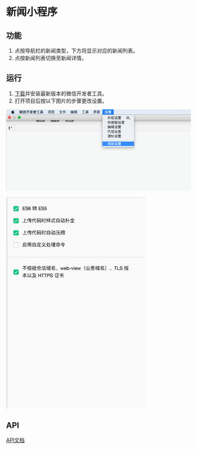 # 新闻小程序

## 功能
1. 点按导航栏的新闻类型，下方将显示对应的新闻列表。
2. 点按新闻列表切换至新闻详情。

## 运行
1. [下载](https://developers.weixin.qq.com/miniprogram/dev/devtools/download.html)并安装最新版本的微信开发者工具。
2. 打开项目后按以下图片的步骤更改设置。

![img-menu-bar](/images/img-menu-bar.png)

![img-check-option](/images/img-check-option.png)

## API
[API文档](https://github.com/udacity/wmpnd-news/blob/master/news_api.md)

